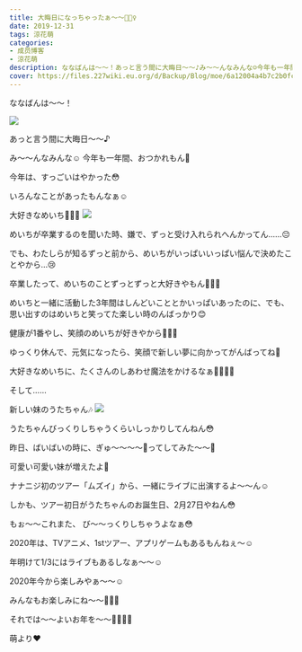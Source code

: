 ```yaml
---
title: 大晦日になっちゃったぁ〜〜🧚🏻‍♀️
date: 2019-12-31
tags: 涼花萌
categories: 
- 成员博客
- 涼花萌
description: ななばんは〜〜！あっと言う間に大晦日〜〜♪み〜〜んなみんな☺️今年も一年間、おつかれもん🍋今年は、すっごいはやかった😳いろんなことがあったもん...
cover: https://files.227wiki.eu.org/d/Backup/Blog/moe/6a12004a4b7c2b0fc12203451cec8.jpg 
---
```






ななばんは〜〜！



![](https://files.227wiki.eu.org/d/Backup/Blog/moe/6a12004a4b7c2b0fc12203451cec8.jpg)





あっと言う間に大晦日〜〜♪



み〜〜んなみんな☺️
今年も一年間、おつかれもん🍋




今年は、すっごいはやかった😳




いろんなことがあったもんなぁ☺️








大好きなめいち🐰💓💓
![](https://files.227wiki.eu.org/d/Backup/Blog/moe/6a12004a4b7c2b0fc12203451cec8-01.jpg)







めいちが卒業するのを聞いた時、嫌で、ずっと受け入れられへんかってん……😔



でも、わたしらが知るずっと前から、めいちがいっぱいいっぱい悩んで決めたことやから…😢




卒業したって、めいちのことずっとずっと大好きやもん🐰💓💓




めいちと一緒に活動した3年間はしんどいこととかいっぱいあったのに、でも、思い出すのはめいちと笑ってた楽しい時のんばっかり😊





健康が1番やし、笑顔のめいちが好きやから🥰💓💓




ゆっくり休んで、元気になったら、笑顔で新しい夢に向かってがんばってね🍋





大好きなめいちに、たくさんのしあわせ魔法をかけるなぁ🧚🏻‍♀️💓









そして……












新しい妹のうたちゃん🎶
![](https://files.227wiki.eu.org/d/Backup/Blog/moe/6a12004a4b7c2b0fc12203451cec8-02.jpg)





うたちゃんびっくりしちゃうくらいしっかりしてんねん😳




昨日、ばいばいの時に、ぎゅ〜〜〜〜💓ってしてみた〜〜🥰



可愛い可愛い妹が増えたよ💓







ナナニジ初のツアー「ムズイ」から、一緒にライブに出演するよ〜〜ん☺️




しかも、ツアー初日がうたちゃんのお誕生日、2月27日やねん😳



もぉ〜〜これまた、
び〜〜っくりしちゃうよなぁ😳






2020年は、TVアニメ、1stツアー、アプリゲームもあるもんねぇ〜☺️





年明けて1/3にはライブもあるしなぁ〜〜☺️






2020年今から楽しみやぁ〜〜☺️






みんなもお楽しみにね〜〜🧚🏻‍♀️





それでは〜〜よいお年を〜〜🧚🏻‍♀️💓






萌より❤︎


